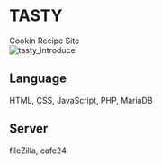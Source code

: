 # TASTY
Cookin Recipe Site
<br>
![tasty_introduce](https://user-images.githubusercontent.com/118879439/222955943-3ba4741e-e217-4b71-bf13-1aa6177fe197.JPG)

## Language
HTML, CSS, JavaScript, PHP, MariaDB
## Server
fileZilla, cafe24

